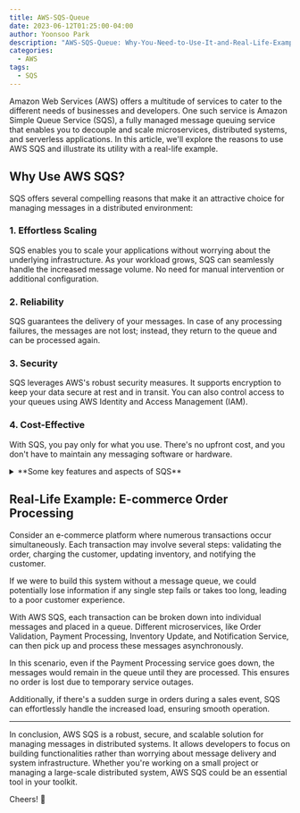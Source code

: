 ```yaml
---
title: AWS-SQS-Queue
date: 2023-06-12T01:25:00-04:00
author: Yoonsoo Park
description: "AWS-SQS-Queue: Why-You-Need-to-Use-It-and-Real-Life-Examples"
categories:
  - AWS
tags:
  - SQS
---
```


Amazon Web Services (AWS) offers a multitude of services to cater to the different needs of businesses and developers. One such service is Amazon Simple Queue Service (SQS), a fully managed message queuing service that enables you to decouple and scale microservices, distributed systems, and serverless applications. In this article, we'll explore the reasons to use AWS SQS and illustrate its utility with a real-life example.

## Why Use AWS SQS?

SQS offers several compelling reasons that make it an attractive choice for managing messages in a distributed environment:

### 1. **Effortless Scaling**

SQS enables you to scale your applications without worrying about the underlying infrastructure. As your workload grows, SQS can seamlessly handle the increased message volume. No need for manual intervention or additional configuration.

### 2. **Reliability**

SQS guarantees the delivery of your messages. In case of any processing failures, the messages are not lost; instead, they return to the queue and can be processed again.

### 3. **Security**

SQS leverages AWS's robust security measures. It supports encryption to keep your data secure at rest and in transit. You can also control access to your queues using AWS Identity and Access Management (IAM).

### 4. **Cost-Effective**

With SQS, you pay only for what you use. There's no upfront cost, and you don't have to maintain any messaging software or hardware.

<details>
  <summary>**Some key features and aspects of SQS**</summary>

  1. **Types of Queues**: SQS offers two types of message queues. Standard queues offer maximum throughput, best-effort ordering, and at-least-once delivery. On the other hand, FIFO (First-In-First-Out) queues are designed to ensure that the order of messages is strictly preserved and a message is delivered once and remains available until a consumer processes and deletes it.

  2. **Message Retention**: SQS retains messages for a certain period until a consumer deletes them. The message retention period can be from 1 minute to 14 days. The default retention period is 4 days.

  3. **Dead Letter Queues**: SQS supports Dead Letter Queues (DLQ), which are used to sideline and isolate messages that can't be processed (consumed) successfully. DLQs can help you troubleshoot and handle message failures.

  4. **Delay Queues**: SQS allows you to postpone the delivery of new messages to a queue for a number of seconds, up to 900 seconds (15 minutes). If you create a delay queue, any messages that you send to the queue remain invisible to consumers for the duration of the delay period.

  5. **Long Polling**: SQS supports long polling, which is a way to retrieve messages from your SQS queues. While the regular short polling returns immediately, even if the message queue being polled is empty, long polling doesn't return a response until a message arrives in the message queue, or the long poll times out.

  6. **Batch Actions**: SQS allows you to send, delete, or change the visibility of multiple messages in a single action, reducing the cost of performing individual actions.

  7. **Integration with Other AWS Services**: SQS integrates seamlessly with other AWS services like Lambda, EC2, SNS (Simple Notification Service), and CloudWatch, providing a complete solution for application integration.

  8. **Cost**: You pay only for what you use, and there are no minimum fees. Pricing is based on the number of API calls made, the data transfer, and optional features like data transfer out of AWS.
  
</details>

## Real-Life Example: E-commerce Order Processing

Consider an e-commerce platform where numerous transactions occur simultaneously. Each transaction may involve several steps: validating the order, charging the customer, updating inventory, and notifying the customer. 

If we were to build this system without a message queue, we could potentially lose information if any single step fails or takes too long, leading to a poor customer experience. 

With AWS SQS, each transaction can be broken down into individual messages and placed in a queue. Different microservices, like Order Validation, Payment Processing, Inventory Update, and Notification Service, can then pick up and process these messages asynchronously.

In this scenario, even if the Payment Processing service goes down, the messages would remain in the queue until they are processed. This ensures no order is lost due to temporary service outages. 

Additionally, if there's a sudden surge in orders during a sales event, SQS can effortlessly handle the increased load, ensuring smooth operation.

---

In conclusion, AWS SQS is a robust, secure, and scalable solution for managing messages in distributed systems. It allows developers to focus on building functionalities rather than worrying about message delivery and system infrastructure. Whether you're working on a small project or managing a large-scale distributed system, AWS SQS could be an essential tool in your toolkit.

Cheers! 🍺
